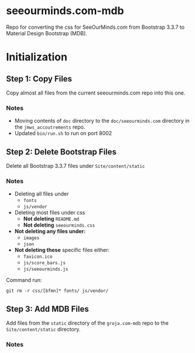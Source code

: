 # seeourminds.com-mdb

Repo for converting the css for SeeOurMinds.com from Bootstrap 3.3.7 to Material Design Bootstrap (MDB).

# Initialization

## Step 1: Copy Files

Copy almost all files from the current seeourminds.com repo into this one.

### Notes

- Moving contents of `doc` directory to the `doc/seeourminds.com` directory in the `jmws_accoutrements` repo.
- Updated `bin/run.sh` to run on port 8002

## Step 2: Delete Bootstrap Files

Delete all Bootstrap 3.3.7 files under `Site/content/static`

### Notes

- Deleting all files under
  - `fonts`
  - `js/vendor`
- Deleting most files under css
  - **Not deleting** `README.md`
  - **Not deleting** `seeourminds.css`
- **Not deleting any files under:**
  - `images`
  - `json`
- **Not deleting these** specific files either:
  - `favicon.ico`
  - `js/score_bars.js`
  - `js/seeourminds.js`

Command run:

```
git rm -r css/[bfmn]* fonts/ js/vendor/
```

## Step 3: Add MDB Files

Add files from the `static` directory of the `groja.com-mdb` repo to the `Site/content/static` directory.

### Notes


